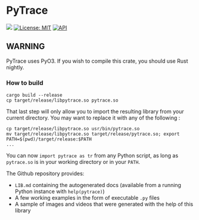 # PyTrace

[![](https://img.shields.io/badge/github-Vanille--N/ray__tracer-8da0cb?logo=github)](https://github.com/Vanille-N/ray_tracer)
[![License: MIT](https://img.shields.io/badge/License-MIT-yellow.svg)](https://opensource.org/licenses/MIT)
[![API](https://docs.rs/pytrace/badge.svg)](https://docs.rs/pytrace)

## WARNING
PyTrace uses PyO3.
If you wish to compile this crate, you should use Rust nightly.

### How to build

```shell
cargo build --release
cp target/release/libpytrace.so pytrace.so
```

That last step will only allow you to import the resulting library from your current directory. You may want to replace it with any of the following :
```shell
cp target/release/libpytrace.so usr/bin/pytrace.so
mv target/release/libpytrace.so target/release/pytrace.so; export PATH=$(pwd)/target/release:$PATH
...
```

You can now `import pytrace as tr` from any Python script, as long as `pytrace.so` is in your working directory or in your `PATH`.

The Github repository provides:
- `LIB.md` containing the autogenerated docs (available from a running Python instance with `help(pytrace)`)
- A few working examples in the form of executable `.py` files
- A sample of images and videos that were generated with the help of this library
